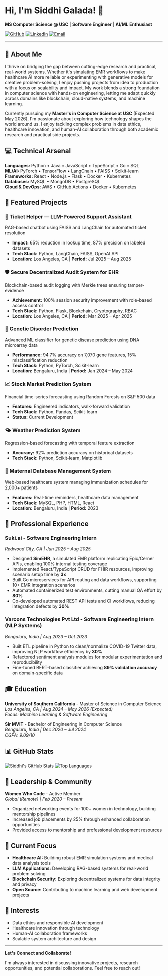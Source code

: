 # Hi, I'm Siddhi Galada! 👋

**MS Computer Science @ USC** | **Software Engineer** | **AI/ML Enthusiast**

[![GitHub](https://img.shields.io/badge/GitHub-SiddhiGalada44-181717?style=flat&logo=github)](https://github.com/SiddhiGalada44)
[![LinkedIn](https://img.shields.io/badge/LinkedIn-siddhi--galada-0A66C2?style=flat&logo=linkedin)](https://www.linkedin.com/in/siddhi-galada)
[![Email](https://img.shields.io/badge/Email-galada%40usc.edu-D14836?style=flat&logo=gmail)](mailto:galada@usc.edu)

---

## 🚀 About Me

I thrive on bridging the gap between cutting-edge research and practical, real-world systems. Whether it's simulating EMR workflows to make healthcare AI more reliable or experimenting with generative models for creative problem-solving, I enjoy pushing projects from idea to production with a focus on scalability and impact. My work blends a strong foundation in computer science with hands-on engineering, letting me adapt quickly across domains like blockchain, cloud-native systems, and machine learning.

Currently pursuing my **Master's in Computer Science at USC** (Expected May 2026), I'm passionate about exploring how technology shapes the world around us. I enjoy tackling complex problems in data ethics, healthcare innovation, and human-AI collaboration through both academic research and practical side projects.

## 💻 Technical Arsenal

**Languages:** Python • Java • JavaScript • TypeScript • Go • SQL  
**ML/AI:** PyTorch • TensorFlow • LangChain • FAISS • Scikit-learn  
**Frameworks:** React • Node.js • Flask • Docker • Kubernetes  
**Databases:** MySQL • MongoDB • PostgreSQL  
**Cloud & DevOps:** AWS • GitHub Actions • Docker • Kubernetes

## 🔬 Featured Projects

### 🤖 **Ticket Helper — LLM-Powered Support Assistant**
RAG-based chatbot using FAISS and LangChain for automated ticket resolution
- **Impact:** 65% reduction in lookup time, 87% precision on labeled datasets
- **Tech Stack:** Python, LangChain, FAISS, OpenAI API
- **Location:** Los Angeles, CA | **Period:** Jul 2025 – Aug 2025

### 🛡️ **Secure Decentralized Audit System for EHR**
Blockchain-based audit logging with Merkle trees ensuring tamper-evidence
- **Achievement:** 100% session security improvement with role-based access control
- **Tech Stack:** Python, Flask, Blockchain, Cryptography, RBAC
- **Location:** Los Angeles, CA | **Period:** Mar 2025 – Apr 2025

### 🧬 **Genetic Disorder Prediction**
Advanced ML classifier for genetic disease prediction using DNA microarray data
- **Performance:** 94.7% accuracy on 7,070 gene features, 15% misclassification reduction
- **Tech Stack:** Python, PyTorch, Scikit-learn
- **Location:** Bengaluru, India | **Period:** Jan 2024 – May 2024

### 📈 **Stock Market Prediction System**
Financial time-series forecasting using Random Forests on S&P 500 data
- **Features:** Engineered indicators, walk-forward validation
- **Tech Stack:** Python, Pandas, Scikit-learn
- **Status:** Current Development

### 🌤️ **Weather Prediction System**
Regression-based forecasting with temporal feature extraction
- **Accuracy:** 92% prediction accuracy on historical datasets
- **Tech Stack:** Python, Scikit-learn, Matplotlib

### 🤱 **Maternal Database Management System**
Web-based healthcare system managing immunization schedules for 2,000+ patients
- **Features:** Real-time reminders, healthcare data management
- **Tech Stack:** MySQL, PHP, HTML, React
- **Location:** Bengaluru, India | **Period:** 2023

## 💼 Professional Experience

### **Suki.ai** - Software Engineering Intern
*Redwood City, CA | Jun 2025 – Aug 2025*
- Designed **SimEHR**, a simulated EMR platform replicating Epic/Cerner APIs, enabling 100% internal testing coverage
- Implemented React/TypeScript CRUD for FHIR resources, improving scenario setup time by **3x**
- Built Go microservices for API routing and data workflows, supporting 10+ EMR integration scenarios
- Automated containerized test environments, cutting manual QA effort by **80%**
- Co-developed automated REST API tests and CI workflows, reducing integration defects by **30%**

### **Varcons Technologies Pvt Ltd** - Software Engineering Intern (NLP Systems)
*Bengaluru, India | Aug 2023 – Oct 2023*
- Built ETL pipeline in Python to clean/normalize COVID-19 Twitter data, improving NLP workflow efficiency by **30%**
- Refactored sentiment analysis modules for modular experimentation and reproducibility
- Fine-tuned BERT-based classifier achieving **89% validation accuracy** on domain-specific data

## 🎓 Education

**University of Southern California** - Master of Science in Computer Science  
*Los Angeles, CA | Aug 2024 – May 2026 (Expected)*  
*Focus: Machine Learning & Software Engineering*

**Sir MVIT** - Bachelor of Engineering in Computer Science  
*Bengaluru, India | Dec 2020 – Jul 2024*  
*CGPA: 9.09/10*

## 📊 GitHub Stats

![Siddhi's GitHub Stats](https://github-readme-stats.vercel.app/api?username=SiddhiGalada44&show_icons=true&theme=radical)
![Top Languages](https://github-readme-stats.vercel.app/api/top-langs/?username=SiddhiGalada44&layout=compact&theme=radical)

## 👥 Leadership & Community

**Women Who Code** - Active Member  
*Global (Remote) | Feb 2020 – Present*
- Organized networking events for 100+ women in technology, building mentorship pipelines
- Increased job placements by 25% through enhanced collaboration opportunities
- Provided access to mentorship and professional development resources

## 🌟 Current Focus

- **Healthcare AI:** Building robust EMR simulation systems and medical data analysis tools
- **LLM Applications:** Developing RAG-based systems for real-world problem solving
- **Blockchain Security:** Exploring decentralized systems for data integrity and privacy
- **Open Source:** Contributing to machine learning and web development projects

## 🎯 Interests

- Data ethics and responsible AI development
- Healthcare innovation through technology
- Human-AI collaboration frameworks
- Scalable system architecture and design

---

**Let's Connect and Collaborate!** 

I'm always interested in discussing innovative projects, research opportunities, and potential collaborations. Feel free to reach out!

